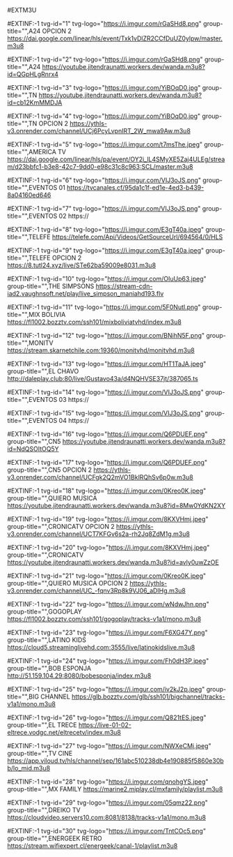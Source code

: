 
#EXTM3U

#EXTINF:-1 tvg-id="1" tvg-logo="https://i.imgur.com/rGaSHd8.png" group-title="",A24 OPCION 2
https://dai.google.com/linear/hls/event/Txk1vDlZR2CCfDuUZ0ylpw/master.m3u8

#EXTINF:-1 tvg-id="2" tvg-logo="https://i.imgur.com/rGaSHd8.png" group-title="",A24
https://youtube.jitendraunatti.workers.dev/wanda.m3u8?id=QGpHLgRnrx4

#EXTINF:-1 tvg-id="3" tvg-logo="https://i.imgur.com/YiBOqD0.jpg" group-title="",TN 
https://youtube.jitendraunatti.workers.dev/wanda.m3u8?id=cb12KmMMDJA

#EXTINF:-1 tvg-id="4" tvg-logo="https://i.imgur.com/YiBOqD0.jpg" group-title="",TN OPCION 2
https://ythls-v3.onrender.com/channel/UCj6PcyLvpnIRT_2W_mwa9Aw.m3u8

#EXTINF:-1 tvg-id="5" tvg-logo="https://i.imgur.com/t7msThe.jpeg" group-title="",AMERICA TV
https://dai.google.com/linear/hls/pa/event/OY2i_lL4SMyXE5Zaj4ULEg/stream/d23bbfc1-b3e8-42c7-9dd0-e98c31c8c963:SCL/master.m3u8

#EXTINF:-1 tvg-id="6" tvg-logo="https://i.imgur.com/VIJ3oJS.png" group-title="",EVENTOS 01
https://tvcanales.cf/95da1c1f-ed1e-4ed3-b439-8a04160ed646

#EXTINF:-1 tvg-id="7" tvg-logo="https://i.imgur.com/VIJ3oJS.png" group-title="",EVENTOS 02
https://

#EXTINF:-1 tvg-id="8" tvg-logo="https://i.imgur.com/E3gT40a.jpeg" group-title="",TELEFE
https://telefe.com/Api/Videos/GetSourceUrl/694564/0/HLS

#EXTINF:-1 tvg-id="9" tvg-logo="https://i.imgur.com/E3gT40a.jpeg" group-title="",TELEFE OPCION 2
https://8.tutl24.xyz/live/STe62ba59009e8031.m3u8

#EXTINF:-1 tvg-id="10" tvg-logo="https://i.imgur.com/OIuUp63.jpeg" group-title="",THE SIMPSONS
https://stream-cdn-iad2.vaughnsoft.net/play/live_simpson_maniahd193.flv

#EXTINF:-1 tvg-id="11" tvg-logo="https://i.imgur.com/5F0Nutl.png" group-title="",MIX BOLIVIA
https://fl1002.bozztv.com/ssh101/mixboliviatvhd/index.m3u8

#EXTINF:-1 tvg-id="12" tvg-logo="https://i.imgur.com/BNihN5F.png" group-title="",MONITV
https://stream.skarnetchile.com:19360/monitvhd/monitvhd.m3u8

#EXTINF:-1 tvg-id="13" tvg-logo="https://i.imgur.com/HT1TaJA.jpeg" group-title="",EL CHAVO
http://daleplay.club:80/live/Gustavo43a/d4NQHVSE37jt/387065.ts

#EXTINF:-1 tvg-id="14" tvg-logo="https://i.imgur.com/VIJ3oJS.png" group-title="",EVENTOS 03
https://

#EXTINF:-1 tvg-id="15" tvg-logo="https://i.imgur.com/VIJ3oJS.png" group-title="",EVENTOS 04
https://

#EXTINF:-1 tvg-id="16" tvg-logo="https://i.imgur.com/Q6PDUEF.png" group-title="",CN5 
https://youtube.jitendraunatti.workers.dev/wanda.m3u8?id=NdQSOItOQ5Y

#EXTINF:-1 tvg-id="17" tvg-logo="https://i.imgur.com/Q6PDUEF.png" group-title="",CN5 OPCION 2
https://ythls-v3.onrender.com/channel/UCFgk2Q2mVO1BklRQhSv6p0w.m3u8

#EXTINF:-1 tvg-id="18" tvg-logo="https://i.imgur.com/0Kreo0K.jpeg" group-title="",QUIERO MUSICA 
https://youtube.jitendraunatti.workers.dev/wanda.m3u8?id=8Mw0YdKN2XY

#EXTINF:-1 tvg-id="19" tvg-logo="https://i.imgur.com/8KXVHmj.jpeg" group-title="",CRONICATV OPCION 2
https://ythls-v3.onrender.com/channel/UCT7KFGv6s2a-rh2Jq8ZdM1g.m3u8

#EXTINF:-1 tvg-id="20" tvg-logo="https://i.imgur.com/8KXVHmj.jpeg" group-title="",CRONICATV
https://youtube.jitendraunatti.workers.dev/wanda.m3u8?id=avly0uwZzOE

#EXTINF:-1 tvg-id="21" tvg-logo="https://i.imgur.com/0Kreo0K.jpeg" group-title="",QUIERO MUSICA OPCION 2
https://ythls-v3.onrender.com/channel/UC_-fqnv3Rp8k9VJ06_aDIHg.m3u8

#EXTINF:-1 tvg-id="22" tvg-logo="https://i.imgur.com/wNdwJhn.png" group-title="",GOGOPLAY
https://fl1002.bozztv.com/ssh101/gogoplay/tracks-v1a1/mono.m3u8

#EXTINF:-1 tvg-id="23" tvg-logo="https://i.imgur.com/F6XG47Y.png" group-title="",LATINO KIDS
https://cloud5.streaminglivehd.com:3555/live/latinokidslive.m3u8

#EXTINF:-1 tvg-id="24" tvg-logo="https://i.imgur.com/Fh0dH3P.jpeg" group-title="",BOB ESPONJA
http://51.159.104.29:8080/bobesponja/index.m3u8

#EXTINF:-1 tvg-id="25" tvg-logo="https://i.imgur.com/iv2kJ2p.jpeg" group-title="",BIG CHANNEL
https://glb.bozztv.com/glb/ssh101/bigchannel/tracks-v1a1/mono.m3u8

#EXTINF:-1 tvg-id="26" tvg-logo="https://i.imgur.com/Q821tES.jpeg" group-title="",EL TRECE
https://live-01-02-eltrece.vodgc.net/eltrecetv/index.m3u8

#EXTINF:-1 tvg-id="27" tvg-logo="https://i.imgur.com/NWXeCMj.jpeg" group-title="",TV CINE
https://app.viloud.tv/hls/channel/sep/161abc510238db4e190885f5860e30bb/lo_mid.m3u8

#EXTINF:-1 tvg-id="28" tvg-logo="https://i.imgur.com/qnohgYS.jpeg" group-title="",MX FAMILY
https://marine2.miplay.cl/mxfamily/playlist.m3u8

#EXTINF:-1 tvg-id="29" tvg-logo="https://i.imgur.com/05qmz22.png" group-title="",DREIKO TV
https://cloudvideo.servers10.com:8081/8138/tracks-v1a1/mono.m3u8

#EXTINF:-1 tvg-id="30" tvg-logo="https://i.imgur.com/TntCOc5.png" group-title="",ENERGEEK RETRO
https://stream.wifiexpert.cl/energeek/canal-1/playlist.m3u8
